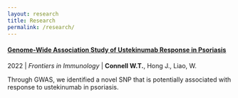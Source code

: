 ```yaml
---
layout: research
title: Research
permalink: /research/
---
```


#### [Genome-Wide Association Study of Ustekinumab Response in Psoriasis](https://www.frontiersin.org/articles/10.3389/fimmu.2021.815121/full)

2022 &#124; *Frontiers in Immunology* &#124; **Connell W.T.**, Hong J., Liao, W.

Through GWAS, we identified a novel SNP that is potentially associated with response to ustekinumab in psoriasis.